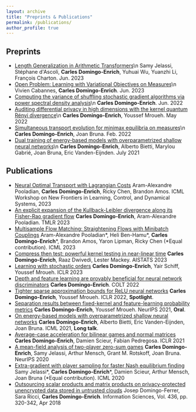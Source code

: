 ```yaml
---
layout: archive
title: "Preprints & Publications"
permalink: /publications/
author_profile: true
---
```


## Preprints

* [Length Generalization in Arithmetic Transformers](https://arxiv.org/abs/2306.15400)\n
  Samy Jelassi, Stéphane d'Ascoli, **Carles Domingo-Enrich**, Yuhuai Wu, Yuanzhi Li, François Charton.
  Jun. 2023
* [Open Problem: Learning with Variational Objectives on Measures](https://arxiv.org/abs/2306.11928)\n
  Vivien Cabannes, **Carles Domingo-Enrich**.
  Jun. 2023
* [Computing the variance of shuffling stochastic gradient algorithms via power spectral density analysis](https://arxiv.org/abs/2206.00632)\n
	**Carles Domingo-Enrich**.
	Jun. 2022
* [Auditing differential privacy in high dimensions with the kernel quantum Rényi divergence](https://arxiv.org/abs/2205.13941)\n
	**Carles Domingo-Enrich**, Youssef Mroueh.
	May 2022
* [Simultaneous transport evolution for minimax equilibria on measures](https://arxiv.org/abs/2202.06460)\n
	**Carles Domingo-Enrich**, Joan Bruna.
	Feb. 2022
* [Dual training of energy-based models with overparametrized shallow neural networks](https://arxiv.org/abs/2107.05134)\n
	**Carles Domingo-Enrich**, Alberto Bietti, Marylou Gabrié, Joan Bruna, Eric Vanden-Eijnden.
	July 2021

## Publications

* [Neural Optimal Transport with Lagrangian Costs](https://openreview.net/pdf?id=myb0FKB8C9) 
Aram-Alexandre Pooladian, **Carles Domingo-Enrich**, Ricky Chen, Brandon Amos. 
ICML Workshop on New Frontiers in Learning, Control, and Dynamical Systems, 2023
* [An explicit expansion of the Kullback-Leibler divergence along its Fisher-Rao gradient flow](https://arxiv.org/abs/2302.12229)
	**Carles Domingo-Enrich**, Aram-Alexandre Pooladian.
	TMLR 2023
* [Multisample Flow Matching: Straightening Flows with Minibatch Couplings](https://arxiv.org/abs/2304.14772)
  Aram-Alexandre Pooladian\*, Heli Ben-Hamu\*, **Carles Domingo-Enrich**\*, Brandon Amos, Yaron Lipman, Ricky Chen (\*Equal contribution).
  ICML 2023
* [Compress then test: powerful kernel testing in near-linear time](https://arxiv.org/abs/2301.05974)
  **Carles Domingo-Enrich**, Raaz Dwivedi, Lester Mackey.
  AISTATS 2023
* [Learning with stochastic orders](https://arxiv.org/abs/2205.13684)
  **Carles Domingo-Enrich**, Yair Schiff, Youssef Mroueh.
  ICLR 2023
* [Depth and feature learning are provably beneficial for neural network discriminators](https://arxiv.org/abs/2112.13867)
  **Carles Domingo-Enrich**.
  COLT 2022
* [Tighter sparse approximation bounds for ReLU neural networks](https://arxiv.org/abs/2110.03673)
  **Carles Domingo-Enrich**, Youssef Mroueh.
  ICLR 2022, **Spotlight**.
* [Separation results between fixed-kernel and feature-learning probability metrics](https://arxiv.org/abs/2106.05739)
  **Carles Domingo-Enrich**, Youssef Mroueh.
  NeurIPS 2021, **Oral**.
* [On energy-based models with overparametrized shallow neural networks](https://arxiv.org/abs/2104.07531.pdf)
  **Carles Domingo-Enrich**, Alberto Bietti, Eric Vanden-Eijnden, Joan Bruna.
  ICML 2021, **Long talk**.
* [Average-case acceleration for bilinear games and normal matrices](https://arxiv.org/pdf/2010.02076.pdf)
  **Carles Domingo-Enrich**, Damien Scieur, Fabian Pedregosa.
  ICLR 2021
* [A mean-field analysis of two-player zero-sum games](https://arxiv.org/pdf/2002.06277.pdf)
  **Carles Domingo-Enrich**, Samy Jelassi, Arthur Mensch, Grant M. Rotskoff, Joan Bruna.
  NeurIPS 2020
* [Extra-gradient with player sampling for faster Nash equilibrium finding](https://128.84.21.199/pdf/1905.12363.pdf)
  Samy Jelassi\*, **Carles Domingo-Enrich**\*, Damien Scieur, Arthur Mensch, Joan Bruna (\*Equal contribution).
  ICML 2020
* [Outsourcing scalar products and matrix products on privacy-protected unencrypted data stored in untrusted clouds](https://www.sciencedirect.com/science/article/pii/S0020025516321752?via%3Dihub)
  Josep Domingo-Ferrer, Sara Ricci, **Carles Domingo-Enrich**.
  Information Sciences, Vol. 436, pp. 320-342, Apr 2018
